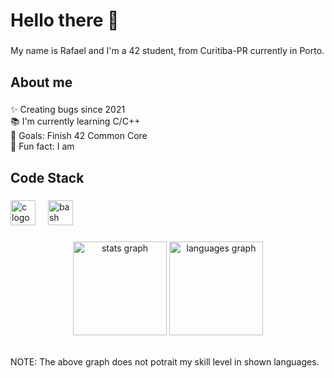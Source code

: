 <h1 align="left">Hello there 👋</h1>

###

<p align="left">My name is Rafael and I'm a 42 student, from Curitiba-PR currently in Porto.</p>

###

<h2 align="left">About me</h2>

###

<p align="left">✨ Creating bugs since 2021<br>📚 I'm currently learning C/C++<br>🎯 Goals: Finish 42 Common Core<br>🎲 Fun fact: I am</p>

###

<h2 align="left">Code Stack</h2>

###

<div align="left">
  <img src="https://cdn.jsdelivr.net/gh/devicons/devicon/icons/c/c-original.svg" height="40" alt="c logo"  />
  <img width="12" />
  <img src="https://cdn.jsdelivr.net/gh/devicons/devicon/icons/bash/bash-original.svg" height="40" alt="bash logo"  />
</div>

###

<div align="center">
  <img src="https://github-readme-stats.vercel.app/api?username=RafaelyRezende&hide_title=false&hide_rank=false&show_icons=true&include_all_commits=true&count_private=true&disable_animations=false&theme=dracula&locale=en&hide_border=false&order=1" height="150" alt="stats graph"  />
  <img src="https://github-readme-stats.vercel.app/api/top-langs?username=RafaelyRezende&locale=en&hide_title=false&layout=compact&card_width=320&langs_count=5&theme=dracula&hide_border=false&order=2" height="150" alt="languages graph"  />
</div>

<br>

<italic>NOTE: The above graph does not potrait my skill level in shown languages.</italic>

###
